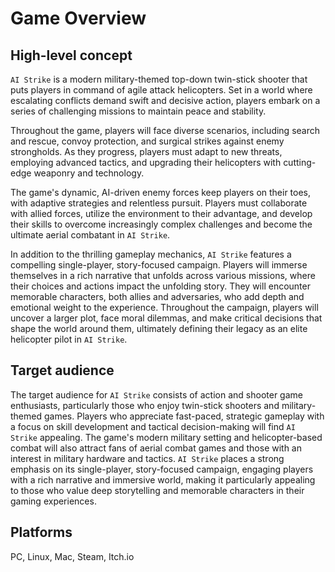 # Game Overview

## High-level concept
`AI Strike` is a modern military-themed top-down twin-stick shooter that puts players in command of agile attack helicopters. Set in a world where escalating conflicts demand swift and decisive action, players embark on a series of challenging missions to maintain peace and stability.

Throughout the game, players will face diverse scenarios, including search and rescue, convoy protection, and surgical strikes against enemy strongholds. As they progress, players must adapt to new threats, employing advanced tactics, and upgrading their helicopters with cutting-edge weaponry and technology.

The game's dynamic, AI-driven enemy forces keep players on their toes, with adaptive strategies and relentless pursuit. Players must collaborate with allied forces, utilize the environment to their advantage, and develop their skills to overcome increasingly complex challenges and become the ultimate aerial combatant in `AI Strike`.

In addition to the thrilling gameplay mechanics, `AI Strike` features a compelling single-player, story-focused campaign. Players will immerse themselves in a rich narrative that unfolds across various missions, where their choices and actions impact the unfolding story. They will encounter memorable characters, both allies and adversaries, who add depth and emotional weight to the experience. Throughout the campaign, players will uncover a larger plot, face moral dilemmas, and make critical decisions that shape the world around them, ultimately defining their legacy as an elite helicopter pilot in `AI Strike`.

## Target audience
The target audience for `AI Strike` consists of action and shooter game enthusiasts, particularly those who enjoy twin-stick shooters and military-themed games. Players who appreciate fast-paced, strategic gameplay with a focus on skill development and tactical decision-making will find `AI Strike` appealing. The game's modern military setting and helicopter-based combat will also attract fans of aerial combat games and those with an interest in military hardware and tactics. `AI Strike` places a strong emphasis on its single-player, story-focused campaign, engaging players with a rich narrative and immersive world, making it particularly appealing to those who value deep storytelling and memorable characters in their gaming experiences.

## Platforms
PC, Linux, Mac, Steam, Itch.io